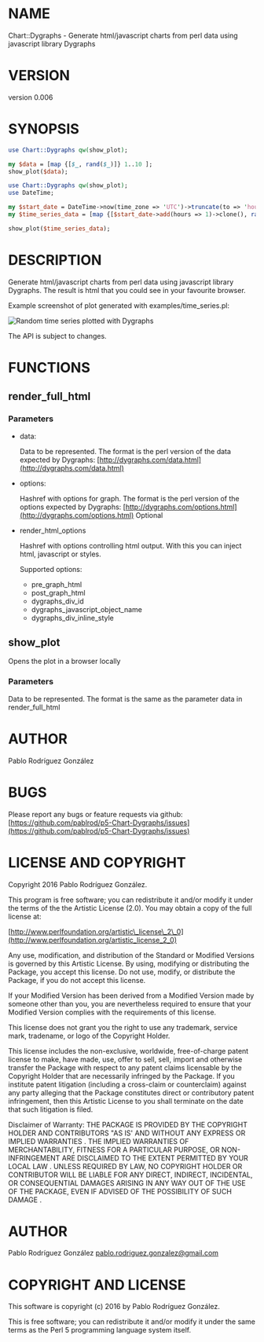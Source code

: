 # NAME

Chart::Dygraphs - Generate html/javascript charts from perl data using javascript library Dygraphs

# VERSION

version 0.006

# SYNOPSIS

```perl
use Chart::Dygraphs qw(show_plot);

my $data = [map {[$_, rand($_)]} 1..10 ];
show_plot($data);

use Chart::Dygraphs qw(show_plot);
use DateTime;

my $start_date = DateTime->now(time_zone => 'UTC')->truncate(to => 'hour');
my $time_series_data = [map {[$start_date->add(hours => 1)->clone(), rand($_)]} 1..1000];

show_plot($time_series_data);
```

# DESCRIPTION

Generate html/javascript charts from perl data using javascript library Dygraphs. The result
is html that you could see in your favourite browser.

Example screenshot of plot generated with examples/time\_series.pl:

![Random time series plotted with Dygraphs](https://raw.githubusercontent.com/pablrod/p5-Chart-Dygraphs/master/examples/time_series.png)

The API is subject to changes.

# FUNCTIONS

## render\_full\_html

### Parameters

- data:

    Data to be represented. The format is the perl version of the data expected by Dygraphs: [http://dygraphs.com/data.html](http://dygraphs.com/data.html)

- options:

    Hashref with options for graph. The format is the perl version of the options expected by Dygraphs: [http://dygraphs.com/options.html](http://dygraphs.com/options.html)
    Optional

- render\_html\_options

    Hashref with options controlling html output. With this you can inject html, javascript or styles.

    Supported options:

    - pre\_graph\_html
    - post\_graph\_html
    - dygraphs\_div\_id
    - dygraphs\_javascript\_object\_name
    - dygraphs\_div\_inline\_style

## show\_plot

Opens the plot in a browser locally

### Parameters

Data to be represented. The format is the same as the parameter data in render\_full\_html

# AUTHOR

Pablo Rodríguez González

# BUGS

Please report any bugs or feature requests via github: [https://github.com/pablrod/p5-Chart-Dygraphs/issues](https://github.com/pablrod/p5-Chart-Dygraphs/issues)

# LICENSE AND COPYRIGHT

Copyright 2016 Pablo Rodríguez González.

This program is free software; you can redistribute it and/or modify it
under the terms of the the Artistic License (2.0). You may obtain a
copy of the full license at:

[http://www.perlfoundation.org/artistic\_license\_2\_0](http://www.perlfoundation.org/artistic_license_2_0)

Any use, modification, and distribution of the Standard or Modified
Versions is governed by this Artistic License. By using, modifying or
distributing the Package, you accept this license. Do not use, modify,
or distribute the Package, if you do not accept this license.

If your Modified Version has been derived from a Modified Version made
by someone other than you, you are nevertheless required to ensure that
your Modified Version complies with the requirements of this license.

This license does not grant you the right to use any trademark, service
mark, tradename, or logo of the Copyright Holder.

This license includes the non-exclusive, worldwide, free-of-charge
patent license to make, have made, use, offer to sell, sell, import and
otherwise transfer the Package with respect to any patent claims
licensable by the Copyright Holder that are necessarily infringed by the
Package. If you institute patent litigation (including a cross-claim or
counterclaim) against any party alleging that the Package constitutes
direct or contributory patent infringement, then this Artistic License
to you shall terminate on the date that such litigation is filed.

Disclaimer of Warranty: THE PACKAGE IS PROVIDED BY THE COPYRIGHT HOLDER
AND CONTRIBUTORS "AS IS' AND WITHOUT ANY EXPRESS OR IMPLIED WARRANTIES . THE IMPLIED WARRANTIES OF MERCHANTABILITY,
            FITNESS FOR A PARTICULAR
              PURPOSE,                                 OR NON-INFRINGEMENT ARE DISCLAIMED TO THE EXTENT PERMITTED BY
              YOUR LOCAL LAW . UNLESS REQUIRED BY LAW, NO COPYRIGHT HOLDER OR
              CONTRIBUTOR WILL BE LIABLE FOR ANY DIRECT, INDIRECT, INCIDENTAL, OR
              CONSEQUENTIAL DAMAGES ARISING IN ANY WAY OUT OF THE USE OF THE PACKAGE,
            EVEN IF ADVISED OF THE POSSIBILITY OF SUCH DAMAGE
              .

# AUTHOR

Pablo Rodríguez González <pablo.rodriguez.gonzalez@gmail.com>

# COPYRIGHT AND LICENSE

This software is copyright (c) 2016 by Pablo Rodríguez González.

This is free software; you can redistribute it and/or modify it under
the same terms as the Perl 5 programming language system itself.
